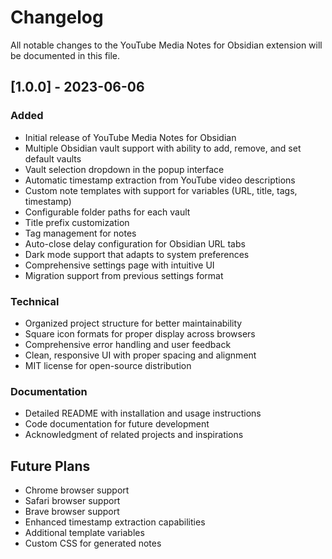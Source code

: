 # Changelog

All notable changes to the YouTube Media Notes for Obsidian extension will be documented in this file.

## [1.0.0] - 2023-06-06

### Added
- Initial release of YouTube Media Notes for Obsidian
- Multiple Obsidian vault support with ability to add, remove, and set default vaults
- Vault selection dropdown in the popup interface
- Automatic timestamp extraction from YouTube video descriptions
- Custom note templates with support for variables (URL, title, tags, timestamp)
- Configurable folder paths for each vault
- Title prefix customization
- Tag management for notes
- Auto-close delay configuration for Obsidian URL tabs
- Dark mode support that adapts to system preferences
- Comprehensive settings page with intuitive UI
- Migration support from previous settings format

### Technical
- Organized project structure for better maintainability
- Square icon formats for proper display across browsers
- Comprehensive error handling and user feedback
- Clean, responsive UI with proper spacing and alignment
- MIT license for open-source distribution

### Documentation
- Detailed README with installation and usage instructions
- Code documentation for future development
- Acknowledgment of related projects and inspirations

## Future Plans
- Chrome browser support
- Safari browser support
- Brave browser support
- Enhanced timestamp extraction capabilities
- Additional template variables
- Custom CSS for generated notes
